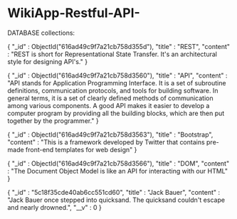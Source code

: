 # WikiApp-Restful-API-

DATABASE collections:

{
    "_id" : ObjectId("616ad49c9f7a21cb758d355d"),
    "title" : "REST",
    "content" : "REST is short for Representational State Transfer. It's an architectural style for designing API's."
}


{
    "_id" : ObjectId("616ad49c9f7a21cb758d3560"),
    "title" : "API",
    "content" : "API stands for Application Programming Interface. It is a set of subroutine definitions, communication protocols, and tools for building software. In general terms, it is a set of clearly defined methods of communication among various components. A good API makes it easier to develop a computer program by providing all the building blocks, which are then put together by the programmer."
}


{
    "_id" : ObjectId("616ad49c9f7a21cb758d3563"),
    "title" : "Bootstrap",
    "content" : "This is a framework developed by Twitter that contains pre-made front-end templates for web design"
}


{
    "_id" : ObjectId("616ad49c9f7a21cb758d3566"),
    "title" : "DOM",
    "content" : "The Document Object Model is like an API for interacting with our HTML"
}


{
    "_id" : "5c18f35cde40ab6cc551cd60",
    "title" : "Jack Bauer",
    "content" : "Jack Bauer once stepped into quicksand. The quicksand couldn't escape and nearly drowned.",
    "__v" : 0
}

